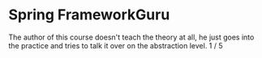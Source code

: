 # Spring FrameworkGuru

The author of this course doesn't teach the theory at all, he just goes into the practice and tries to talk it over on the abstraction level. 
1 / 5
